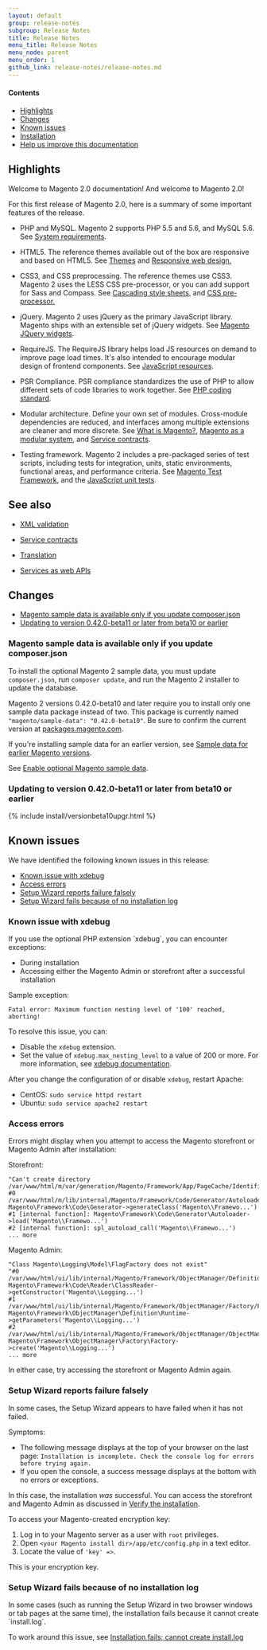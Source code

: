 ```yaml
---
layout: default
group: release-notes
subgroup: Release Notes
title: Release Notes
menu_title: Release Notes
menu_node: parent
menu_order: 1
github_link: release-notes/release-notes.md
---
```


<h4>Contents</h4>

*	<a href="#highlights">Highlights</a>
*   <a href="#changes">Changes</a>
*	<a href="#known-devbeta">Known issues</a>
*	<a href="#install">Installation</a>
*	<a href="#help">Help us improve this documentation</a>

<h2 id="highlights">Highlights</h2>

Welcome to Magento 2.0 documentation! And welcome to Magento 2.0!

For this first release of Magento 2.0, here is a summary of some important
features of the release.

-   PHP and MySQL. Magento 2 supports PHP 5.5 and 5.6, and MySQL 5.6. See [System
    requirements][1].

    [1]: <{{ site.gdeurl }}install-gde/system-requirements.html>

-   HTML5. The reference themes available out of the box are responsive and
    based on HTML5. See [Themes][2] and [Responsive web design.][3]

    [2]: <{{ site.gdeurl }}frontend-dev-guide/themes/theme-general.html>

    [3]: <{{ site.gdeurl }}frontend-dev-guide/responsive-web-design/rwd_overview.html>

-   CSS3, and CSS preprocessing. The reference themes use CSS3. Magento 2 uses
    the LESS CSS pre-processor, or you can add support for Sass and Compass. See
    [Cascading style sheets][4], and [CSS pre-processor.][5]

    [4]: <{{ site.gdeurl }}frontend-dev-guide/css-topics/css-overview.html>

    [5]: <{{ site.gdeurl }}frontend-dev-guide/css-topics/css-preprocess.html>

-   jQuery. Magento 2 uses jQuery as the primary JavaScript library. Magento
    ships with an extensible set of jQuery widgets. See [Magento JQuery
    widgets][6].

    [6]: <{{ site.gdeurl }}frontend-dev-guide/javascript/jquery-widgets-about.html>
-   RequireJS. The RequireJS library helps load JS resources on demand to
    improve page load times. It's also intended to encourage modular design of
    frontend components. See [JavaScript resources][6].

    [6]: <{{ site.gdeurl }}config-guide/config/js-resources.html>

-   PSR Compliance. PSR compliance standardizes the use of PHP to allow
    different sets of code libraries to work together. See [PHP coding
    standard][7].

    [7]: <{{ site.gdeurl }}coding-standards/code-standard-php.html>

-   Modular architecture. Define your own set of modules. Cross-module
    dependencies are reduced, and interfaces among multiple extensions are
    cleaner and more discrete. See [What is Magento?][8], [Magento as a modular
    system][9], and [Service contracts][10].

    [8]: <{{ site.gdeurl }}architecture/arch_whatis.html>

    [9]: <{{ site.gdeurl }}architecture/arch_asmodsys.html>

    [10]: <{{ site.gdeurl }}extension-dev-guide/service-contracts/service-contracts.html>

-   Testing framework. Magento 2 includes a pre-packaged series of test scripts,
    including tests for integration, units, static environments, functional
    areas, and performance criteria. See [Magento Test Framework][11], and the
    [JavaScript unit tests][12].

    [11]: <https://github.com/magento/mtf/blob/master/docs/install-config.md>

    [12]: <{{ site.gdeurl }}extension-dev-guide/test/test_js-unit.html>

See also
--------

-   [XML validation][13]

    [13]: <{{ site.gdeurl }}architecture/view/xml-schema-layout.html>

-   [Service contracts][14]

    [14]: <{{ site.gdeurl }}extension-dev-guide/service-contracts/service-contracts.html>

-   [Translation][15]

    [15]: <{{ site.gdeurl }}architecture/behavior/xlate.html>

-   [Services as web APIs][16]

    [16]: <{{ site.gdeurl }}get-started/bk-get-started-api.html>

<h2 id="changes">Changes</h2>

*   <a href="#change-devbeta-sampledata">Magento sample data is available only if you update composer.json</a>
*   <a href="#change-devbeta-uninstall">Updating to version 0.42.0-beta11 or later from beta10 or earlier</a>

<h3 id="change-devbeta-sampledata">Magento sample data is available only if you update composer.json</h3>

To install the optional Magento 2 sample data, you must update `composer.json`, run `composer update`, and run the Magento 2 installer to update the database.

<div class="bs-callout bs-callout-info" id="info">
<span class="glyphicon-class">
  <p>Magento 2 versions 0.42.0-beta10 and later require you to install only one sample data package instead of two. This package is currently named <code>"magento/sample-data": "0.42.0-beta10"</code>. Be sure to confirm the current version at <a href="http://packages.magento.com/#magento/sample-data" target="_blank">packages.magento.com</a>.</p>
<p>If you're installing sample data for an earlier version, see <a href="#installgde-install-sample-old">Sample data for earlier Magento versions</a>.</p></span>
</div>

See <a href="{{ site.gdeurl }}/install-gde/install/sample-data.html">Enable optional Magento sample data</a>.

<h3 id="change-devbeta-uninstall">Updating to version 0.42.0-beta11 or later from beta10 or earlier</h3>
{% include install/versionbeta10upgr.html %}
	
<h2 id="known-devbeta">Known issues</h2>
We have identified the following known issues in this release:

<!-- *   <a href="#known-devbeta-sampledata">Magento sample data is available only if you edit composer.json</a>
 -->
*   <a href="#known-devbeta-xdebug">Known issue with xdebug</a>
*   <a href="#known-devbeta-storefront-err">Access errors</a>
*   <a href="#known-devbeta-wiz-fail-bogus">Setup Wizard reports failure falsely</a>
*   <a href="#known-devbeta-wiz-fail-installog">Setup Wizard fails because of no installation log</a>
<!-- *   <a href="#known-devbeta-wiz-fail-session-save">session.save_path issue</a> -->

<!-- <h3 id="known-issue-sample">Issue installing optional sample data</h3> -->
<!-- https://jira.corp.x.com/browse/MAGETWO-32879 -->
<!-- Errors display when you attempt to install optional Magento sample data. We are working on this issue and expect a resolution in the near future. -->



<h3 id="known-devbeta-xdebug">Known issue with xdebug</h3>
If you use the optional PHP extension `xdebug`, you can encounter exceptions:

*   During installation 
*   Accessing either the Magento Admin or storefront after a successful installation 

Sample exception:

    Fatal error: Maximum function nesting level of '100' reached, aborting!

To resolve this issue, you can:

*   Disable the `xdebug` extension.
*   Set the value of `xdebug.max_nesting_level` to a value of 200 or more. For more information, see <a href="http://xdebug.org/docs/basic#max_nesting_level" target="_blank">xdebug documentation</a>.

After you change the configuration of or disable `xdebug`, restart Apache:

*   CentOS: `sudo service httpd restart`
*   Ubuntu: `sudo service apache2 restart`

<h3 id="known-devbeta-storefront-err">Access errors</h3>

<!-- <a href="https://jira.corp.x.com/browse/MAGETWO-31834">MAGETWO-31834</a> and <a href="https://jira.corp.x.com/browse/MAGETWO-31180">MAGETWO-31180</a> --> Errors might display when you attempt to access the Magento storefront or Magento Admin after installation:

Storefront:

    "Can't create directory /var/www/html/m/var/generation/Magento/Framework/App/PageCache/Identifier/."
    #0 /var/www/html/m/lib/internal/Magento/Framework/Code/Generator/Autoloader.php(34): Magento\Framework\Code\Generator->generateClass('Magento\\Framewo...')
    #1 [internal function]: Magento\Framework\Code\Generator\Autoloader->load('Magento\\Framewo...')
    #2 [internal function]: spl_autoload_call('Magento\\Framewo...')
    ... more

Magento Admin:

    "Class Magento\Logging\Model\FlagFactory does not exist"
    "#0 /var/www/html/ui/lib/internal/Magento/Framework/ObjectManager/Definition/Runtime.php(46): Magento\Framework\Code\Reader\ClassReader->getConstructor('Magento\\Logging...')
    #1 /var/www/html/ui/lib/internal/Magento/Framework/ObjectManager/Factory/Factory.php(170): Magento\Framework\ObjectManager\Definition\Runtime->getParameters('Magento\\Logging...')
    #2 /var/www/html/ui/lib/internal/Magento/Framework/ObjectManager/ObjectManager.php(71): Magento\Framework\ObjectManager\Factory\Factory->create('Magento\\Logging...')
    ... more

In either case, try accessing the storefront or Magento Admin again.

<h3 id="known-devbeta-wiz-fail-bogus">Setup Wizard reports failure falsely</h3>

<!-- <a href="https://jira.corp.x.com/browse/MAGETWO-31949">MAGETWO-31949</a> --> In some cases, the Setup Wizard appears to have failed when it has not failed. 

Symptoms:

*   The following message displays at the top of your browser on the last page: `Installation is incomplete. Check the console log for errors before trying again.`
*   If you open the console, a success message displays at the bottom with no errors or exceptions.

In this case, the installation *was* successful. You can access the storefront and Magento Admin as discussed in <a href="{{ site.gdeurl }}install-gde/install/verify.html">Verify the installation</a>.

To access your Magento-created encryption key:

1.  Log in to your Magento server as a user with `root` privileges.
2.  Open `<your Magento install dir>/app/etc/config.php` in a text editor.
3.  Locate the value of `'key' =>`.
        
This is your encryption key.

<h3 id="known-devbeta-wiz-fail-installog">Setup Wizard fails because of no installation log</h3>

<!-- <a href="https://jira.corp.x.com/browse/MAGETWO-31850">MAGETWO-31850</a> -->In some cases (such as running the Setup Wizard in two browser windows or tab pages at the same time), the installation fails because it cannot create `install.log`. 

To work around this issue, see <a href="{{ site.gdeurl }}install-gde/trouble/tshoot_install-log.html">Installation fails; cannot create install.log</a>

<!-- <h3 id="known-devbeta-wiz-fail-session-save">session.save_path issue</h3>

<!-- <a href="https://jira.corp.x.com/browse/MAGETWO-31851">MAGETWO-31851</a> and <a href="https://github.com/magento/magento2/issues/792">GitHub issue 792</a> --><!-- There is a known issue that prevents the usage of <a href="http://php.net/manual/en/configuration.changes.php" target="_blank">php_admin_value</a> for some session configuration settings. Specifically, we are aware that the <a href="http://php.net/manual/en/session.configuration.php#ini.session.save-path" target="_blank">session.save_path</a> cannot be set with `php_admin_value` at this time.

Workarounds:

*   If you're using a hosting provider that does not allow you to change the value of `php_admin_value`, there is no workaround currently. However, the only known instance that we are aware of at this time is ISPManager/ISPConfig which appears to have a <a href="http://www.howtoforge.com/forums/showthread.php?t=61127" target="_blank">method of disabling</a> the `php_admin_value` setting.


*   If you're running the Magento software on your own server and you can log in as a user with `root` privileges, you can replace the `session.save_path` setting with a dependency injection call as follows:

1.  Log in to your Magento server as a user with `root` privileges.
2.  Open `php.ini` in a text editor.
3.  Search for `session.save_path`.
4.  Comment it out.
5.  Save your changes to `php.ini` and exit the text editor.
6.  Restart your web server.
7.  Open `<your Magento install dir>/app/etc/config.php` in a text editor.
8.  Add the following:

        ‘session’ => [
            ‘save_path’ => ‘<your session save path>'

1.  Save your changes and exit the text editor.
2.  Restart Apache.

    Ubuntu: `sudo service apache2 restart`
    CentOS: `sudo service httpd restart`

The Magento system now uses dependency injection for session save settings.

<h4>Finding php.ini</h4>

If you don't know where `php.ini` is located, use the following steps:

1.  If you haven't already done so, create <a href="{{ site.gdeurl }}install-gde/prereq/optional.html#install-optional-phpinfo">phpinfo.php</a>.
2.  Enter the following URL in your browser's address or location field:

    <code>http://&lt;your web server IP or host name>/&lt;path to docroot>/phpinfo.php</code>

3.  Look for the location of `php.ini`.

    `php.ini` is typically specified as **Loaded Configuration File** in the displayed results.

4.  As a user with <code>root</code> privileges, open `php.ini` in a text editor.
5.  Locate the value of `open_basedir` and change it.
6.  Save your changes to `php.ini`.
7.  Restart the web server. -->


<h2 id="install">Installation</h2>

Installation is simplified, and now uses Composer. See our friendly
[Installation Guide][17].

[17]: <{{ site.gdeurl }}install-gde/bk-install-guide.html>

<h2 id="help">Help improve this documentation</h2>

Magento 2.0 product documentation is hosted on GitHub, and we welcome your
feedback there.

Click the "Edit this page on GitHub" link at the top of a documentation page to
open the file in our GitHub repository, where you are invited to suggest changes
by creating pull requests, or open a discussion by creating an issue.
Feel free to contact the documentation team directly at
<a href="mailto:DL-Magento-Doc-Feedback@ebay.com">DL-Magento-Doc-Feedback@ebay.com</a>

